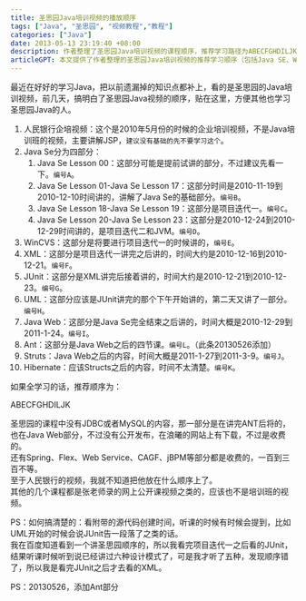 ```yaml
---
title: 圣思园Java培训视频的播放顺序
tags: ["Java", "圣思园", "视频教程","教程"]
categories: ["Java"]
date: 2013-05-13 23:19:40 +08:00
description: 作者整理了圣思园Java培训视频的课程顺序，推荐学习路径为ABECFGHDILJK，并指出需注意人民银行视频不适用于初学者、部分课程为收费内容，以及通过源代码时间验证学习顺序的细节。
articleGPT: 本文提供了作者整理的圣思园Java培训视频的推荐学习顺序（包括Java SE、Web框架等模块），并提及了部分未公开或需付费的内容。
---
```


最近在好好的学习Java，把以前遗漏掉的知识点都补上，看的是圣思园的Java培训视频，前几天，搞明白了圣思园Java视频的顺序，贴在这里，方便其他也学习圣思园Java的人。

  1. 人民银行企培视频：这个是2010年5月份的时候的企业培训视频，不是Java培训班的视频，主要讲解JSP，`建议没有基础的先不要学习这个`。
  2. Java Se分为四部分：
     1. Java Se Lesson 00：这部分可能是提前试讲的部分，不过建议先看一下。`编号A`。
     2. Java Se Lesson 01-Java Se Lesson 17：这部分时间是2010-11-19到2010-12-10时间讲的，讲解了Java Se的基础部分。`编号B`。
     3. Java Se Lesson 18-Java Se Lesson 19：这部分是项目迭代一。`编号C`。
     4. Java Se Lesson 20-Java Se Lesson 23：这部分是2010-12-24到2010-12-29时间讲的，是项目迭代二和JVM。`编号D`。
  3. WinCVS：这部分是将要进行项目迭代一的时候讲的，`编号E`。
  4. XML：这部分是项目迭代一讲完之后讲的，时间大约是2010-12-16到2010-12-21。`编号F`。
  5. JUnit：这部分是XML讲完后接着讲的，时间大约是2010-12-21到2010-12-23。`编号G`。
  6. UML：这部分应该是JUnit讲完的那个下午开始讲的，第二天又讲了一部分。`编号H`。
  7. Java Web：这部分是Java Se完全结束之后讲的，时间大概是2010-12-29到2011-1-24。`编号I`。
  8. Ant：这部分是Java Web之后的四节课。`编号L`。（此条20130526添加）
  9. Struts：Java Web之后的内容，时间大概是2011-1-27到2011-3-9。`编号J`。
  10. Hibernate：应该Structs之后的内容，时间不太清楚。`编号K`。

如果全学习的话，推荐顺序为：

ABECFGHDILJK

圣思园的课程中没有JDBC或者MySQL的内容，那一部分是在讲完ANT后将的，也在Java
Web部分，不过没有公开发布，在浪曦的网站上有下载，不过是收费的。  
还有Spring、Flex、Web Service、CAGF、jBPM等部分都是收费的，一百到三百不等。  
至于人民银行的视频，我就不知道把他放在什么顺序上了。  
其他的几个课程都是张老师录的网上公开课视频之类的，应该也不是培训班的视频。

PS：如何搞清楚的：看附带的源代码创建时间，听课的时候有时候会提到，比如UML开始的时候会说JUnit告一段落了之类的话。  
我在百度知道看到一个讲圣思园顺序的，所以我看完项目迭代一之后看的JUnit，结果听课时候听到说已经讲过六种设计模式了，可是我才听了五种，发现顺序错了，所以我是看完JUnit之后才去看的XML。

PS：20130526，添加Ant部分

